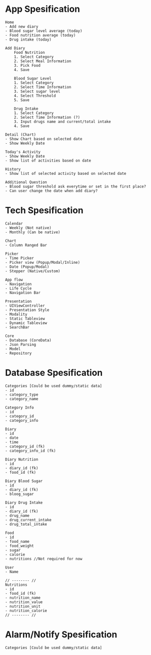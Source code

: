 # App Spesification

    Home
    - Add new diary
    - Blood sugar level average (today)
    - Food nutrition average (today)
    - Drug intake (today)
    
    Add Diary
        Food Nutrition
        1. Select Category
        2. Select Meal Information
        3. Pick Food 
        4. Save
        
        Blood Sugar Level
        1. Select Category
        2. Select Time Information
        3. Select sugar level
        4. Select Threshold
        5. Save
        
        Drug Intake
        1. Select Category
        2. Select Time Information (?)
        3. Input drugs name and current/total intake
        4. Save
    
    Detail (Chart)
    - Show Chart based on selected date
    - Show Weekly Date
    
    Today's Activity
    - Show Weekly Date
    - Show list of activities based on date
    
    History
    - Show list of selected activity based on selected date
    
    Additional Question
    - Blood sugar threshold ask everytime or set in the first place?
    - Can user change the date when add diary?
    
    
    

# Tech Spesification

    Calendar
    - Weekly (Not native)
    - Monthly (Can be native)

    Chart
    - Column Ranged Bar
    
    Picker
    - Time Picker
    - Picker view (Popup/Modal/Inline)
    - Date (Popup/Modal)
    - Stepper (Native/Custom)
    
    App flow
    - Navigation
    - Life Cycle
    - Navigation Bar
    
    Presentation
    - UIViewController
    - Presentation Style
    - Modality
    - Static Tableview
    - Dynamic Tableview
    - SearchBar
    
    Core
    - Database (CoreData)
    - Json Parsing
    - Model
    - Repository


# Database Spesification

    Categories [Could be used dummy/static data]
    - id
    - category_type
    - category_name
    
    Category Info
    - id
    - category_id
    - category_info
    
    Diary
    - id
    - date
    - time
    - category_id (fk)
    - category_info_id (fk)

    Diary Nutrition
    - id
    - diary_id (fk)
    - food_id (fk)
    
    Diary Blood Sugar
    - id
    - diary_id (fk)
    - bloog_sugar
    
    Diary Drug Intake
    - id
    - diary_id (fk)
    - drug_name
    - drug_current_intake
    - drug_total_intake
    
    Food
    - id
    - food_name
    - food_weight
    - sugar
    - calorie
    - nutritions //Not required for now
    
    User
    - Name
    
    // -------- //
    Nutritions
    - id
    - food_id (fk)
    - nutrition_name
    - nutrition_value
    - nutrition_unit
    - nutrition_calorie
    // -------- //


# Alarm/Notify Spesification

    Categories [Could be used dummy/static data]
